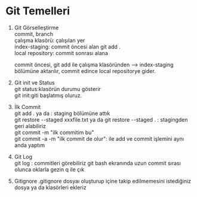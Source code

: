 # Git Temelleri
1. Git Görselleştirme  
   commit, branch  
   çalışma klasörü: çalışılan yer   
   index-staging: commit öncesi alan git add .   
   local repository: commit sonrası alana

   commit öncesi, git add ile çalışma klasöründen --> index-staging bölümüne aktarılır, commit edince local repositorye gider.
2. Git init ve Status  
   git status:klasörün durumu gösterir  
   git init:giti başlatmış oluruz.
3. İlk Commit  
   git add . ya da   : staging bölümüne attık  
   git restore --staged xxxfile.txt  ya da git restore --staged . : stagingden geri alabiliriz  
   git commit -m "ilk commitim bu"  
   git commit -a -m "ilk commit de olur": ile add ve commit işlemini aynı anda yaptım
4. Git Log  
   git log : commitleri görebiliriz
   git bash ekranında uzun commit sırası olunca oklarla gezin q ile çık
5. Gitignore
   .gitignore   dosyaı oluşturup içine takip edilmemesini istediğiniz dosya ya da klasörleri ekleriz
   
   
      